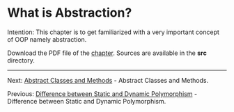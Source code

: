 # What is Abstraction?

Intention: This chapter is to get familiarized with a very important concept of OOP namely abstraction.

Download the PDF file of the [chapter](chapter_22.pdf). Sources are available in the <b>src</b> directory. 

<hr>

Next: [Abstract Classes and Methods](chapter_23.md "Abstract Classes and Methods") -
Abstract Classes and Methods.

Previous: [Difference between Static and Dynamic Polymorphism](chapter_21.md
"Difference between Static and Dynamic Polymorphism") -
Difference between Static and Dynamic Polymorphism.